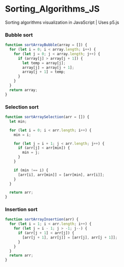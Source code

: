 # Sorting_Algorithms_JS
Sorting algorithms visualization in JavaScript | Uses p5.js

### Bubble sort
```js
function sortArrayBubble(array = []) {
  for (let i = 0; i < array.length; i++) {
    for (let j = 0; j < array.length; j++) {
      if (array[j] > array[j + 1]) {
        let temp = array[j];
        array[j] = array[j + 1];
        array[j + 1] = temp;
      }
    }
  }
  return array;
}
```

### Selection sort
```js
function sortArraySelection(arr = []) {
  let min;

  for (let i = 0; i < arr.length; i++) {
    min = i;

    for (let j = i + 1; j < arr.length; j++) {
      if (arr[j] < arr[min]) {
        min = j;
      }
    }

    if (min !== i) {
      [arr[i], arr[min]] = [arr[min], arr[i]];
    }
  }

  return arr;
}
```

### Insertion sort
```js
function sortArrayInsertion(arr) {
  for (let i = 1; i < arr.length; i++) {
    for (let j = i - 1; j > -1; j--) {
      if (arr[j + 1] < arr[j]) {
        [arr[j + 1], arr[j]] = [arr[j], arr[j + 1]];
      }
    }
  }
  return arr;
}
```
